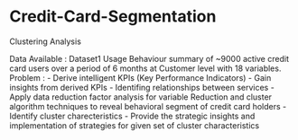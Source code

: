 # Credit-Card-Segmentation
Clustering Analysis

Data Available  : Dataset1 Usage Behaviour summary of ~9000 active credit card users over a period of 6 months 
                  at Customer level with 18 variables.
Problem         : - Derive intelligent KPIs (Key Performance Indicators)
                  - Gain insights from derived KPIs
                  - Identifing relationships between services
                  - Apply data reduction factor analysis for variable Reduction and cluster algorithm techniques to reveal 
                    behavioral segment of credit card holders 
                  - Identify cluster charecteristics
                  - Provide the strategic insights and implementation of strategies for given set of cluster characteristics
